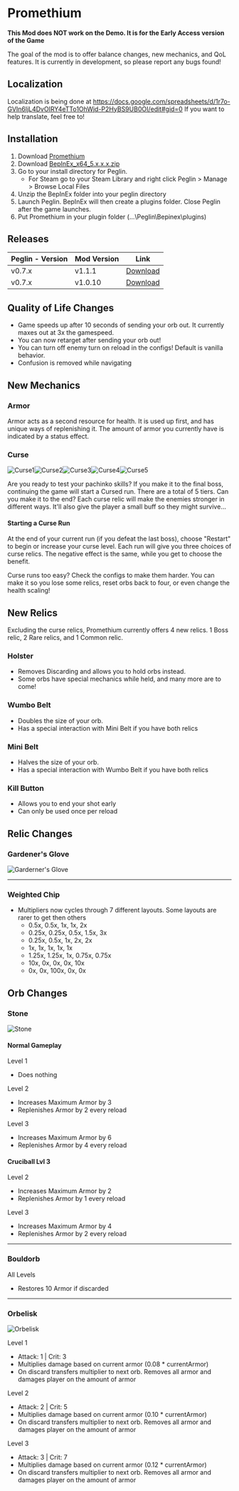 # Promethium
**This Mod does NOT work on the Demo. It is for the Early Access version of the Game**

The goal of the mod is to offer balance changes, new mechanics, and QoL features. It is currently in development, so please report any bugs found!

## Localization
Localization is being done at https://docs.google.com/spreadsheets/d/1r7o-GVIn6ljL4DvOIRY4eTTo1OhWjd-P2HyBS9UB0OI/edit#gid=0
If you want to help translate, feel free to!

## Installation
1. Download [Promethium](https://github.com/ruiner189/Promethium/releases)
2. Download [BepInEx_x64_5.x.x.x.zip](https://github.com/BepInEx/BepInEx/releases)
3. Go to your install directory for Peglin.
    * For Steam go to your Steam Library and right click Peglin > Manage > Browse Local Files
4. Unzip the BepInEx folder into your peglin directory
5. Launch Peglin. BepInEx will then create a plugins folder. Close Peglin after the game launches.
6. Put Promethium in your plugin folder (...\Peglin\Bepinex\plugins)

## Releases
| Peglin - Version| Mod Version | Link |
|----------|-------------|-----------------|
| v0.7.x | v1.1.1 | [Download](https://github.com/ruiner189/Promethium/releases/download/1.1.1/Promethium.dll) |
| v0.7.x | v1.0.10 | [Download](https://github.com/ruiner189/Promethium/releases/download/1.0.10/Promethium.dll) |


## Quality of Life Changes
* Game speeds up after 10 seconds of sending your orb out. It currently maxes out at 3x the gamespeed.
* You can now retarget after sending your orb out!
* You can turn off enemy turn on reload in the configs! Default is vanilla behavior.
* Confusion is removed while navigating

## New Mechanics
### Armor
Armor acts as a second resource for health. It is used up first, and has unique ways of replenishing it. The amount of armor you currently have is indicated by a status effect.
### Curse
![Curse1](https://raw.githubusercontent.com/ruiner189/Promethium/main/Resources/Relics/Curse_One.png)![Curse2](https://raw.githubusercontent.com/ruiner189/Promethium/main/Resources/Relics/Curse_Two.png)![Curse3](https://raw.githubusercontent.com/ruiner189/Promethium/main/Resources/Relics/Curse_Three.png)![Curse4](https://raw.githubusercontent.com/ruiner189/Promethium/main/Resources/Relics/Curse_Four.png)![Curse5](https://raw.githubusercontent.com/ruiner189/Promethium/main/Resources/Relics/Curse_Five.png)

Are you ready to test your pachinko skills? If you make it to the final boss, continuing the game will start a Cursed run. There are a total of 5 tiers. Can you make it to the end?
Each curse relic will make the enemies stronger in different ways. It'll also give the player a small buff so they might survive...

#### Starting a Curse Run
At the end of your current run (if you defeat the last boss), choose "Restart" to begin or increase your curse level. Each run will give you three choices of curse relics. The negative effect is the same, while you get to choose the benefit. 

Curse runs too easy? Check the configs to make them harder. You can make it so you lose some relics, reset orbs back to four, or even change the health scaling! 

## New Relics
Excluding the curse relics, Promethium currently offers 4 new relics. 1 Boss relic, 2 Rare relics, and 1 Common relic.
### Holster
* Removes Discarding and allows you to hold orbs instead.
* Some orbs have special mechanics while held, and many more are to come!
### Wumbo Belt
* Doubles the size of your orb.
* Has a special interaction with Mini Belt if you have both relics
### Mini Belt
* Halves the size of your orb.
* Has a special interaction with Wumbo Belt if you have both relics
### Kill Button
* Allows you to end your shot early
* Can only be used once per reload

## Relic Changes
### Gardener's Glove
![Garderner's Glove](https://raw.githubusercontent.com/ruiner189/Promethium/main/Docs/Images/GardenerGlove.png)

----------
### Weighted Chip
* Multipliers now cycles through 7 different layouts. Some layouts are rarer to get then others
   * 0.5x, 0.5x, 1x, 1x, 2x
   * 0.25x, 0.25x, 0.5x, 1.5x, 3x
   * 0.25x, 0.5x, 1x, 2x, 2x
   * 1x, 1x, 1x, 1x, 1x
   * 1.25x, 1.25x, 1x, 0.75x, 0.75x
   * 10x, 0x, 0x, 0x, 10x
   * 0x, 0x, 100x, 0x, 0x

## Orb Changes
### Stone
![Stone](https://raw.githubusercontent.com/ruiner189/Promethium/main/Docs/Images/Stone3.png)

#### Normal Gameplay
Level 1
* Does nothing

Level 2
* Increases Maximum Armor by 3
* Replenishes Armor by 2 every reload

Level 3
* Increases Maximum Armor by 6
* Replenishes Armor by 4 every reload
#### Cruciball Lvl 3
Level 2
* Increases Maximum Armor by 2
* Replenishes Armor by 1 every reload

Level 3
* Increases Maximum Armor by 4
* Replenishes Armor by 2 every reload
----------
### Bouldorb
All Levels
* Restores 10 Armor if discarded
----------
### Orbelisk
![Orbelisk](https://raw.githubusercontent.com/ruiner189/Promethium/main/Docs/Images/Orbelisk3.png)

Level 1
* Attack: 1 | Crit: 3
* Multiplies damage based on current armor (0.08 * currentArmor)
* On discard transfers multiplier to next orb. Removes all armor and damages player on the amount of armor

Level 2
* Attack: 2 | Crit: 5
* Multiplies damage based on current armor (0.10 * currentArmor)
* On discard transfers multiplier to next orb. Removes all armor and damages player on the amount of armor

Level 3
* Attack: 3 | Crit: 7
* Multiplies damage based on current armor (0.12 * currentArmor)
* On discard transfers multiplier to next orb. Removes all armor and damages player on the amount of armor
